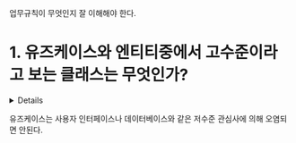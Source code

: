 업무규칙이 무엇인지 잘 이해해야 한다. 

# 1. 유즈케이스와 엔티티중에서 고수준이라고 보는 클래스는 무엇인가?

<details>

유즈케이스는 단일 어플리케이션에 특화되어있기 때문에 저수준이라고 볼 수 있다.

저수준인 유즈케이스만 엔티티에 대해서 알아야 하고, 엔티티는 유즈케이스를 몰라도 된다. 

</details>



유즈케이스는 사용자 인터페이스나 데이터베이스와 같은 저수준 관심사에 의해 오염되면 안된다.